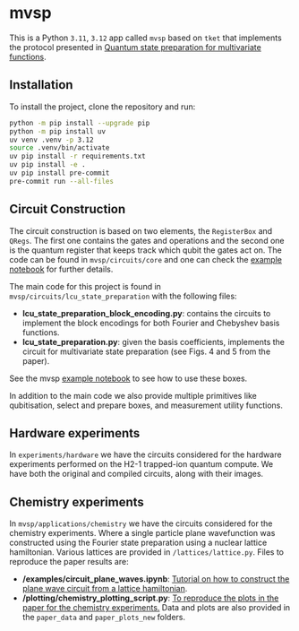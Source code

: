 # mvsp

This is a Python ```3.11```, ```3.12``` app called ```mvsp``` based on ```tket``` that implements the protocol presented in [Quantum state preparation for multivariate functions](https://arxiv.org/abs/2405.21058).

## Installation

To install the project, clone the repository and run:

```sh
python -m pip install --upgrade pip
python -m pip install uv
uv venv .venv -p 3.12
source .venv/bin/activate
uv pip install -r requirements.txt
uv pip install -e .
uv pip install pre-commit
pre-commit run --all-files
```

## Circuit Construction

The circuit construction is based on two elements, the ```RegisterBox``` and ```QRegs```. The first one contains the gates and operations and the second one is the quantum register that keeps track which qubit the gates act on. The code can be found in ```mvsp/circuits/core``` and one can check the [example notebook](https://github.com/CQCL/mvsp/blob/main/examples/circuits/intro_registerbox.ipynb) for further details.

The main code for this project is found in ```mvsp/circuits/lcu_state_preparation``` with the following files:

- **lcu_state_preparation_block_encoding.py**: contains the circuits to implement the block encodings for both Fourier and Chebyshev basis functions.
- **lcu_state_preparation.py**: given the basis coefficients, implements the circuit for multivariate state preparation (see Figs. 4 and 5 from the paper).

See the mvsp [example notebook](https://github.com/CQCL/mvsp/blob/main/examples/circuits/LCUStatePreparationBox_example.ipynb) to see how to use these boxes.

In addition to the main code we also provide multiple primitives like qubitisation, select and prepare boxes, and measurement utility functions.

## Hardware experiments
In ```experiments/hardware``` we have the circuits considered for the hardware experiments performed on the H2-1 trapped-ion quantum compute. We have both the original and compiled circuits, along with their images.

## Chemistry experiments
In ```mvsp/applications/chemistry``` we have the circuits considered for the chemistry experiments. Where a single particle plane wavefunction was constructed using the Fourier state preparation using a nuclear lattice hamiltonian. Various lattices are provided in ```/lattices/lattice.py```. Files to reproduce the paper results are:
- **/examples/circuit_plane_waves.ipynb**: [Tutorial on how to construct the plane wave circuit from a lattice hamiltonian](https://github.com/CQCL/mvsp/blob/main/mvsp/applications/chemistry/examples/circuit_plane_waves.ipynb).
- **/plotting/chemistry_plotting_script.py**: [To reproduce the plots in the paper for the chemistry experiments.](https://github.com/CQCL/mvsp/blob/main/mvsp/applications/chemistry/plotting/chemistry_plotting_script.py) Data and plots are also provided in the ```paper_data``` and ```paper_plots_new``` folders. 